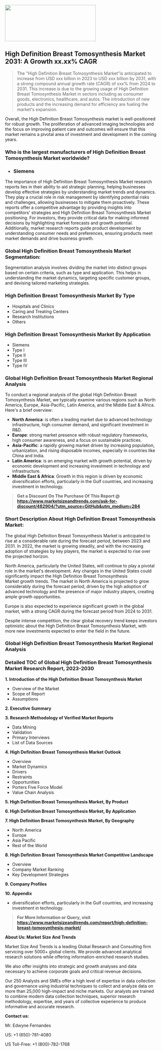 <img src="https://100x100musica.es/wp-content/uploads/2024/12/Verified-Market-Reports-4-300x120.jpg" alt="" width="300" height="120" class="alignnone size-medium wp-image-100382" /><h2>High Definition Breast Tomosynthesis Market 2031: A&nbsp;Growth&nbsp;xx.xx% CAGR</h2><blockquote id="" class="">The "High Definition Breast Tomosynthesis Market"is anticipated to increase from USD xxx billion in 2023 to USD xxx billion by 2031, with a strong compound annual growth rate (CAGR) of xxx% from 2024 to 2031. This increase is due to the growing usage of High Definition Breast Tomosynthesis Market in sectors including as consumer goods, electronics, healthcare, and autos. The introduction of new products and the increasing demand for efficiency are fueling the market's expansion.</blockquote><p></div><p>Overall, the High Definition Breast Tomosynthesis market is well-positioned for robust growth. The proliferation of advanced imaging technologies and the focus on improving patient care and outcomes will ensure that this market remains a pivotal area of investment and development in the coming years.</p></p><h3 id="" class="">Who is the largest manufacturers of&nbsp;High Definition Breast Tomosynthesis Market worldwide?</h3><h3 class=""><p><ul><li>Siemens</li></ul></p></h3><p id="ember58" class="ember-view reader-text-block__paragraph">The importance of&nbsp;High Definition Breast Tomosynthesis Market research reports lies in their ability to aid strategic planning, helping businesses develop effective strategies by understanding market trends and dynamics. They play a crucial role in risk management by identifying potential risks and challenges, allowing businesses to mitigate them proactively. These reports offer a competitive advantage by providing insights into competitors' strategies and High Definition Breast Tomosynthesis Market positioning. For investors, they provide critical data for making informed decisions by highlighting market forecasts and growth potential. Additionally, market research reports guide product development by understanding consumer needs and preferences, ensuring products meet market demands and drive business growth.</p><h3 id="" class="">Global&nbsp;High Definition Breast Tomosynthesis Market Segmentation:</h3><p id="" class="">Segmentation analysis involves dividing the market into distinct groups based on certain criteria, such as type and application. This helps in understanding the market dynamics, targeting specific customer groups, and devising tailored marketing strategies.</p><h3 id="" class="">High Definition Breast Tomosynthesis Market&nbsp;By Type</h3><p><p><ul><li>Hospitals and Clinics</li><li> Caring and Treating Centers</li><li> Research Institutions</li><li> Others</p></li></ul></p></p><h3 id="" class="">High Definition Breast Tomosynthesis Market&nbsp;By Application</h3><p class=""><p><ul><li>Siemens</li><li> Type I</li><li> Type II</li><li> Type III</li><li> Type IV</li></ul></p></p><h3 id="" class="">Global High Definition Breast Tomosynthesis Market Regional Analysis</h3><p id="" class="">To conduct a regional analysis of the global High Definition Breast Tomosynthesis Market, we typically examine various regions such as North America, Europe, Asia-Pacific, Latin America, and the Middle East &amp; Africa. Here's a brief overview:</p><ul><li><strong>North America</strong>: is often a leading market due to advanced technology infrastructure, high consumer demand, and significant investment in R&amp;D.</li><li><strong>Europe</strong>: strong market presence with robust regulatory frameworks, high consumer awareness, and a focus on sustainable practices.</li><li><strong>Asia-Pacific</strong>: a rapidly growing market driven by increasing population, urbanization, and rising disposable incomes, especially in countries like China and India.</li><li><strong>Latin America</strong>: is an emerging market with growth potential, driven by economic development and increasing investment in technology and infrastructure.</li><li><strong>Middle East &amp; Africa</strong>: Growth in this region is driven by economic diversification efforts, particularly in the Gulf countries, and increasing investment in technology.</li></ul><blockquote id="" class=""><strong>Get a Discount On The Purchase Of This Report @ <a href="https://www.marketsizeandtrends.com/download-sample/482904/?utm_source=GitHub&utm_medium=284" target="_blank">https://www.marketsizeandtrends.com/ask-for-discount/482904/?utm_source=GitHub&utm_medium=284</a></strong></blockquote><h3>Short Description About High Definition Breast Tomosynthesis Market:</h3><p id="ember58" class="ember-view reader-text-block__paragraph">The global&nbsp;High Definition Breast Tomosynthesis Market&nbsp;is anticipated to rise at a considerable rate during the forecast period, between 2023 and 2031. In 2022, the market is growing steadily, and with the increasing adoption of strategies by key players, the market is expected to rise over the projected horizon.</p><p id="ember59" class="ember-view reader-text-block__paragraph">North America, particularly the United States, will continue to play a pivotal role in the market's development. Any changes in the United States could significantly impact the&nbsp;High Definition Breast Tomosynthesis Market&nbsp;growth trends. The market in North America is projected to grow considerably during the forecast period, driven by the high adoption of advanced technology and the presence of major industry players, creating ample growth opportunities.</p><p id="ember60" class="ember-view reader-text-block__paragraph">Europe is also expected to experience significant growth in the global market, with a strong CAGR during the forecast period from 2024 to 2031.</p><p id="ember61" class="ember-view reader-text-block__paragraph">Despite intense competition, the clear global recovery trend keeps investors optimistic about the&nbsp;High Definition Breast Tomosynthesis Market, with more new investments expected to enter the field in the future.</p><h3 id="" class="">Global High Definition Breast Tomosynthesis Market Regional Analysis</h3><h3 id="" class="">Detailed TOC of Global High Definition Breast Tomosynthesis Market Research Report, 2023-2030</h3><p id="" class=""><strong>1. Introduction of the High Definition Breast Tomosynthesis Market</strong></p><ul><li>Overview of the Market</li><li>Scope of Report</li><li>Assumptions</li></ul><p id="" class=""><strong>2. Executive Summary</strong></p><p id="" class=""><strong>3. Research Methodology of Verified Market Reports</strong></p><ul><li>Data Mining</li><li>Validation</li><li>Primary Interviews</li><li>List of Data Sources</li></ul><p id="" class=""><strong>4. High Definition Breast Tomosynthesis Market Outlook</strong></p><ul><li>Overview</li><li>Market Dynamics</li><li>Drivers</li><li>Restraints</li><li>Opportunities</li><li>Porters Five Force Model</li><li>Value Chain Analysis</li></ul><p id="" class=""><strong>5. High Definition Breast Tomosynthesis Market, By Product</strong></p><p id="" class=""><strong>6. High Definition Breast Tomosynthesis Market, By Application</strong></p><p id="" class=""><strong>7. High Definition Breast Tomosynthesis Market, By Geography</strong></p><ul><li>North America</li><li>Europe</li><li>Asia Pacific</li><li>Rest of the World</li></ul><p id="" class=""><strong>8. High Definition Breast Tomosynthesis Market Competitive Landscape</strong></p><ul><li>Overview</li><li>Company Market Ranking</li><li>Key Development Strategies</li></ul><p id="" class=""><strong>9. Company Profiles</strong></p><p id="" class=""><strong>10. Appendix</strong></p><ul><li>diversification efforts, particularly in the Gulf countries, and increasing investment in technology.</li></ul><blockquote id="" class=""><strong>For More Information or Query, visit <strong><strong><a href="https://www.marketsizeandtrends.com/report/high-definition-breast-tomosynthesis-market/" target="_blank">https://www.marketsizeandtrends.com/report/high-definition-breast-tomosynthesis-market/</a></strong></strong></strong></blockquote><p id="" class=""><strong>About Us: Market Size And Trends</strong></p><p id="" class="">Market Size And Trends is a leading Global Research and Consulting firm servicing over 5000+ global clients. We provide advanced analytical research solutions while offering information-enriched research studies.</p><p id="" class="">We also offer insights into strategic and growth analyses and data necessary to achieve corporate goals and critical revenue decisions.</p><p id="" class="">Our 250 Analysts and SMEs offer a high level of expertise in data collection and governance using industrial techniques to collect and analyze data on more than 25,000 high-impact and niche markets. Our analysts are trained to combine modern data collection techniques, superior research methodology, expertise, and years of collective experience to produce informative and accurate research.</p><p id="" class=""><strong>Contact us:</strong></p><p id="" class="">Mr. Edwyne Fernandes</p><p id="" class="">US: +1 (650)-781-4080</p><p id="" class="">US Toll-Free: +1 (800)-782-1768</p>
